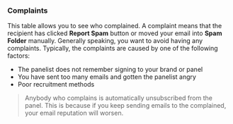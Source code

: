 ### Complaints

This table allows you to see who complained. A complaint means that the recipient has clicked **Report Spam** button or moved your email into **Spam Folder** manually. Generally speaking, you want to avoid having any complaints. Typically, the complaints are caused by one of the following factors:

- The panelist does not remember signing to your brand or panel
- You have sent too many emails and gotten the panelist angry
- Poor recruitment methods

> Anybody who complains is automatically unsubscribed from the panel. This is because if you keep sending emails to the complained, your email reputation will worsen.

